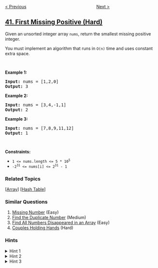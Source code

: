 <!--|This file generated by command(leetcode description); DO NOT EDIT.    |-->
<!--+----------------------------------------------------------------------+-->
<!--|@author    awesee <openset.wang@gmail.com>                           |-->
<!--|@link      https://github.com/awesee                                 |-->
<!--|@home      https://github.com/awesee/leetcode                        |-->
<!--+----------------------------------------------------------------------+-->

[< Previous](../combination-sum-ii "Combination Sum II")
　　　　　　　　　　　　　　　　
[Next >](../trapping-rain-water "Trapping Rain Water")

## [41. First Missing Positive (Hard)](https://leetcode.com/problems/first-missing-positive "缺失的第一个正数")

<p>Given an unsorted integer array <code>nums</code>, return the smallest missing positive integer.</p>

<p>You must implement an algorithm that runs in <code>O(n)</code> time and uses constant extra space.</p>

<p>&nbsp;</p>
<p><strong>Example 1:</strong></p>
<pre><strong>Input:</strong> nums = [1,2,0]
<strong>Output:</strong> 3
</pre><p><strong>Example 2:</strong></p>
<pre><strong>Input:</strong> nums = [3,4,-1,1]
<strong>Output:</strong> 2
</pre><p><strong>Example 3:</strong></p>
<pre><strong>Input:</strong> nums = [7,8,9,11,12]
<strong>Output:</strong> 1
</pre>
<p>&nbsp;</p>
<p><strong>Constraints:</strong></p>

<ul>
	<li><code>1 &lt;= nums.length &lt;= 5 * 10<sup>5</sup></code></li>
	<li><code>-2<sup>31</sup> &lt;= nums[i] &lt;= 2<sup>31</sup> - 1</code></li>
</ul>

### Related Topics
  [[Array](../../tag/array/README.md)]
  [[Hash Table](../../tag/hash-table/README.md)]

### Similar Questions
  1. [Missing Number](../missing-number) (Easy)
  1. [Find the Duplicate Number](../find-the-duplicate-number) (Medium)
  1. [Find All Numbers Disappeared in an Array](../find-all-numbers-disappeared-in-an-array) (Easy)
  1. [Couples Holding Hands](../couples-holding-hands) (Hard)

### Hints
<details>
<summary>Hint 1</summary>
Think about how you would solve the problem in non-constant space.  Can you apply that logic to the existing space?
</details>

<details>
<summary>Hint 2</summary>
We don't care about duplicates or non-positive integers
</details>

<details>
<summary>Hint 3</summary>
Remember that O(2n) = O(n)
</details>
